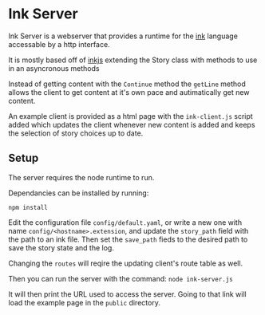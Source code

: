 # Ink Server

Ink Server is a webserver that provides a runtime for the [ink](https://github.com/inkle/ink/) 
language accessable by a http interface.

It is mostly based off of [inkjs](https://github.com/y-lohse/inkjs/) 
extending the Story class with methods to use in an asyncronous methods

Instead of getting content with the `Continue` method the `getLine` method allows 
the client to get content at it's own pace and autimatically get new content.

An example client is provided as a html page with the `ink-client.js` script added
which updates the client whenever new content is added and keeps the selection of
story choices up to date.

## Setup
The server requires the node runtime to run.

Dependancies can be installed by running:

` npm install `

Edit the configuration file `config/default.yaml`, 
or write a new one with name `config/<hostname>.extension`,
and update the `story_path` field with the path to an ink file.
Then set the `save_path` fieds to the desired path to save the story
state and the log. 

Changing the `routes` will reqire the updating client's route table as well.

Then you can run the server with the command:
`node ink-server.js`

It will then print the URL used to access the server.
Going to that link will load the example page in the `public` directory.



